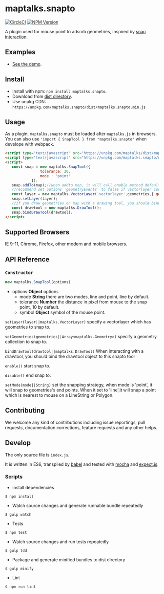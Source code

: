 # maptalks.snapto

[![CircleCI](https://circleci.com/gh/liubgithub/maptalks.snapto.svg?style=svg)](https://circleci.com/gh/liubgithub/maptalks.snapto)
[![NPM Version](https://img.shields.io/npm/v/maptalks.snapto.svg)](https://github.com/maptalks/maptalks.snapto)

A plugin used for mouse point to adsorb geometries, inspired by [snap interaction](http://openlayers.org/en/latest/examples/snap.html).

## Examples
* [See the demo](https://liubgithub.github.io/archives/demo/).

## Install
  
* Install with npm: ```npm install maptalks.snapto```. 
* Download from [dist directory](https://github.com/liubgithub/maptalks.snapto/tree/master/dist).
* Use unpkg CDN: ```https://unpkg.com/maptalks.snapto/dist/maptalks.snapto.min.js```

## Usage

As a plugin, ```maptalks.snapto``` must be loaded after ```maptalks.js``` in browsers. You can also use ```'import { SnapTool } from "maptalks.snapto"``` when develope with webpack.
```html
<script type="text/javascript" src="https://unpkg.com/maptalks/dist/maptalks.min.js"></script>
<script type="text/javascript" src="https://unpkg.com/maptalks.snapto/dist/maptalks.snapto.min.js"></script>
<script>
   const snap = new maptalks.SnapTool({
                tolerance: 20,
                mode : 'point'
            });
   snap.addTo(map);//when addto map, it will call enable method default.
   //recommend set options 'geometryEvents' to false if vectorlayer contains a large amount of geometries
   const layer = new maptalks.VectorLayer('vectorlayer',geometries,{ geometryEvents:false });
   snap.setLayer(layer);
   //If you draw geometries on map with a drawing tool, you should bind the maptalks.DrawTool object to the snapto tool.
   const drawtool = new maptalks.DrawTool();
   snap.bindDrawTool(drawtool);
</script>
```
## Supported Browsers

IE 9-11, Chrome, Firefox, other modern and mobile browsers.

## API Reference

### `Constructor`

```javascript
new maptalks.SnapTool(options)
```
* options **Object** options
    * mode **String**   there are two modes, line and point, line by default. 
    * tolerance **Number**    the distance in pixel from mouse to the snap point, 10 by default.
    * symbol **Object**    symbol of the mouse point.

`setLayer(layer||maptalks.VectorLayer)` specify a vectorlayer which has geometries to snap to.

`setGeometries(geometries||Array<maptalks.Geometry>)` specify a geometry collection to snap to.

`bindDrawTool(drawtool||maptalks.DrawTool)` When interacting with a drawtool, you should bind the drawtool object to this snapto tool

`enable()` start snap to.

`disable()` end snap to.

`setMode(mode||String)` set the snapping strategy, when mode is 'point', it will snap to geometries's end points. When it set to 'line',it will snap a point which is nearest to mouse on a LineString or Polygon.


## Contributing

We welcome any kind of contributions including issue reportings, pull requests, documentation corrections, feature requests and any other helps.

## Develop

The only source file is ```index.js```.

It is written in ES6, transpiled by [babel](https://babeljs.io/) and tested with [mocha](https://mochajs.org) and [expect.js](https://github.com/Automattic/expect.js).

### Scripts

* Install dependencies
```shell
$ npm install
```

* Watch source changes and generate runnable bundle repeatedly
```shell
$ gulp watch
```

* Tests
```shell
$ npm test
```

* Watch source changes and run tests repeatedly
```shell
$ gulp tdd
```

* Package and generate minified bundles to dist directory
```shell
$ gulp minify
```

* Lint
```shell
$ npm run lint
```
